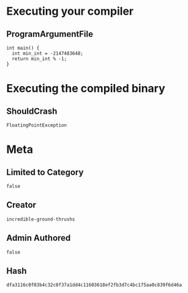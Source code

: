 # Executing your compiler

## ProgramArgumentFile

```
int main() {
  int min_int = -2147483648;
  return min_int % -1;
}
```

# Executing the compiled binary

## ShouldCrash

```
FloatingPointException
```

# Meta

## Limited to Category

```
false
```

## Creator

```
incredible-ground-thrushs
```

## Admin Authored

```
false
```

## Hash

```
dfa3116c0f83b4c32c0f37a1dd4c11603618ef2fb3d7c4bc175aa0c839f6d46a
```
